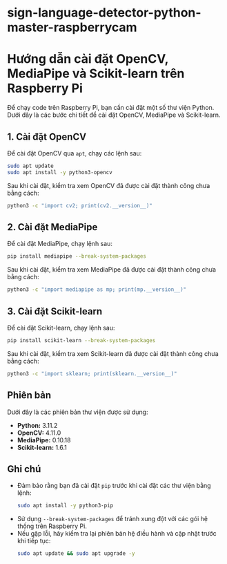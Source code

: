 # sign-language-detector-python-master-raspberrycam



# Hướng dẫn cài đặt OpenCV, MediaPipe và Scikit-learn trên Raspberry Pi

Để chạy code trên Raspberry Pi, bạn cần cài đặt một số thư viện Python. Dưới đây là các bước chi tiết để cài đặt OpenCV, MediaPipe và Scikit-learn.

## 1. Cài đặt OpenCV

Để cài đặt OpenCV qua `apt`, chạy các lệnh sau:

```bash
sudo apt update
sudo apt install -y python3-opencv
```

Sau khi cài đặt, kiểm tra xem OpenCV đã được cài đặt thành công chưa bằng cách:

```bash
python3 -c "import cv2; print(cv2.__version__)"
```

## 2. Cài đặt MediaPipe

Để cài đặt MediaPipe, chạy lệnh sau:

```bash
pip install mediapipe --break-system-packages
```

Sau khi cài đặt, kiểm tra xem MediaPipe đã được cài đặt thành công chưa bằng cách:

```bash
python3 -c "import mediapipe as mp; print(mp.__version__)"
```

## 3. Cài đặt Scikit-learn

Để cài đặt Scikit-learn, chạy lệnh sau:

```bash
pip install scikit-learn --break-system-packages
```

Sau khi cài đặt, kiểm tra xem Scikit-learn đã được cài đặt thành công chưa bằng cách:

```bash
python3 -c "import sklearn; print(sklearn.__version__)"
```

## Phiên bản

Dưới đây là các phiên bản thư viện được sử dụng:

- **Python:** 3.11.2
- **OpenCV:** 4.11.0
- **MediaPipe:** 0.10.18
- **Scikit-learn:** 1.6.1

## Ghi chú

- Đảm bảo rằng bạn đã cài đặt `pip` trước khi cài đặt các thư viện bằng lệnh:
  ```bash
  sudo apt install -y python3-pip
  ```
- Sử dụng `--break-system-packages` để tránh xung đột với các gói hệ thống trên Raspberry Pi.
- Nếu gặp lỗi, hãy kiểm tra lại phiên bản hệ điều hành và cập nhật trước khi tiếp tục:
  ```bash
  sudo apt update && sudo apt upgrade -y
  ```



